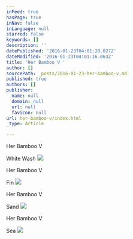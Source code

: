 ```yaml
---
inFeed: true
hasPage: true
inNav: false
inLanguage: null
starred: false
keywords: []
description: ''
datePublished: '2016-01-23T04:01:20.027Z'
dateModified: '2016-01-23T04:01:16.063Z'
title: 'Her Bamboo V '
author: []
sourcePath: _posts/2016-01-23-her-bamboo-v.md
published: true
authors: []
publisher:
  name: null
  domain: null
  url: null
  favicon: null
url: her-bamboo-v/index.html
_type: Article

---
```

Her Bamboo V

White Wash
![](https://the-grid-user-content.s3-us-west-2.amazonaws.com/d97d5638-8331-4592-8e55-4e91cf7cf7b3.jpg)

Her Bamboo V

Fin
![](https://the-grid-user-content.s3-us-west-2.amazonaws.com/6d37e23f-74ca-474b-a979-60045637e6fb.jpg)

Her Bamboo V

Sand
![](https://the-grid-user-content.s3-us-west-2.amazonaws.com/96610ffc-ff02-4f13-8494-29eb3323023b.jpg)

Her Bamboo V

Sea
![](https://the-grid-user-content.s3-us-west-2.amazonaws.com/36f23143-af1b-4c6c-bc09-caebab0e6102.jpg)